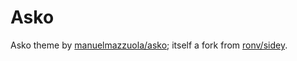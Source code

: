# Asko

Asko theme by <a href="https://github.com/manuelmazzuola/asko">manuelmazzuola/asko</a>; itself a fork from <a href="https://github.com/ronv/sidey">ronv/sidey</a>. 
